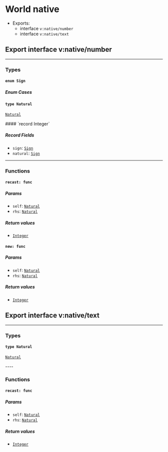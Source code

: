 # <a name="native">World native</a>


 - Exports:
    - interface `v:native/number`
    - interface `v:native/text`

## <a name="v:native_number">Export interface v:native/number</a>

----

### Types

#### <a name="sign">`enum Sign`</a>


##### Enum Cases

#### <a name="natural">`type Natural`</a>
[`Natural`](#natural)
<p>
#### <a name="integer">`record Integer`</a>


##### Record Fields

- <a name="integer.sign">`sign`</a>: [`Sign`](#sign)
- <a name="integer.natural">`natural`</a>: [`Sign`](#sign)
----

### Functions

#### <a name="recast">`recast: func`</a>


##### Params

- <a name="recast.self">`self`</a>: [`Natural`](#natural)
- <a name="recast.rhs">`rhs`</a>: [`Natural`](#natural)

##### Return values

- <a name="recast.0"></a> [`Integer`](#integer)

#### <a name="new">`new: func`</a>


##### Params

- <a name="new.self">`self`</a>: [`Natural`](#natural)
- <a name="new.rhs">`rhs`</a>: [`Natural`](#natural)

##### Return values

- <a name="new.0"></a> [`Integer`](#integer)

## <a name="v:native_text">Export interface v:native/text</a>

----

### Types

#### <a name="natural">`type Natural`</a>
[`Natural`](#natural)
<p>
----

### Functions

#### <a name="recast">`recast: func`</a>


##### Params

- <a name="recast.self">`self`</a>: [`Natural`](#natural)
- <a name="recast.rhs">`rhs`</a>: [`Natural`](#natural)

##### Return values

- <a name="recast.0"></a> [`Integer`](#integer)

